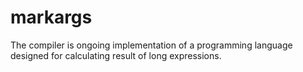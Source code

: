# markargs

The compiler is ongoing implementation of a programming language designed for calculating result of long expressions.

